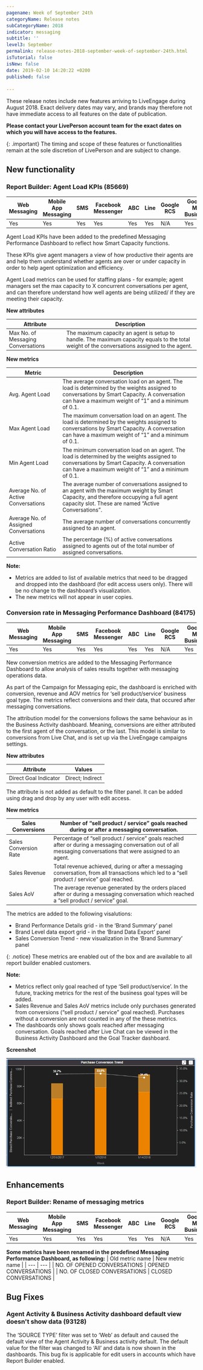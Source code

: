 ```yaml
---
pagename: Week of September 24th
categoryName: Release notes
subCategoryName: 2018
indicator: messaging
subtitle: ''
level3: September
permalink: release-notes-2018-september-week-of-september-24th.html
isTutorial: false
isNew: false
date: 2019-02-10 14:20:22 +0200
published: false

---
```

These release notes include new features arriving to LiveEngage during August 2018. Exact delivery dates may vary, and brands may therefore not have immediate access to all features on the date of publication.

**Please contact your LivePerson account team for the exact dates on which you will have access to the features.**

{: .important}
The timing and scope of these features or functionalities remain at the sole discretion of LivePerson and are subject to change.

## New functionality

### Report Builder: Agent Load KPIs (85669)

<table>
<thead>
<tr class="categoryrow">
<th>Web Messaging</th>
<th>Mobile App Messaging</th>
<th>SMS</th>
<th>Facebook Messenger</th>
<th>ABC</th>
<th>Line</th>
<th>Google RCS</th>
<th>Google My Business</th>
<th>WhatsApp Business</th>
<th>Chat</th>
</tr>
</thead>
<tbody>
<tr>
<td>Yes</td>
<td>Yes</td>
<td>Yes</td>
<td>Yes</td>
<td>Yes</td>
<td>Yes</td>
<td>N/A</td>
<td>Yes</td>
<td>Yes</td>
<td>No</td>
</tr>
</tbody>
</table>

Agent Load KPIs have been added to the predefined Messaging Performance Dashboard to reflect how Smart Capacity functions.

These KPIs give agent managers a view of how productive their agents are and help them understand whether agents are over or under capacity in order to help agent optimization and efficiency.

Agent Load metrics can be used for staffing plans - for example; agent managers set the max capacity to X concurrent conversations per agent, and can therefore understand how well agents are being utilized/ if they are meeting their capacity.

**New attributes**

| Attribute | Description |
| --- | --- |
| Max No. of Messaging Conversations | The maximum capacity an agent is setup to handle. The maximum capacity equals to the total weight of the conversations assigned to the agent. |

**New metrics**

| Metric | Description |
| --- | --- |
| Avg. Agent Load | The average conversation load on an agent. The load is determined by the weights assigned to conversations by Smart Capacity. A conversation can have a maximum weight of “1” and a minimum of 0.1. |
| Max Agent Load | The maximum conversation load on an agent. The load is determined by the weights assigned to conversations by Smart Capacity. A conversation can have a maximum weight of “1” and a minimum of 0.1. |
| Min Agent Load | The minimum conversation load on an agent. The load is determined by the weights assigned to conversations by Smart Capacity. A conversation can have a maximum weight of “1” and a minimum of 0.1. |
| Average No. of Active Conversations | The average number of conversations assigned to an agent with the maximum weight by Smart Capacity, and therefore occupying a full agent capacity slot. These are named “Active Conversations”. |
| Average No. of Assigned Conversations | The average number of conversations concurrently assigned to an agent. |
| Active Conversation Ratio | The percentage (%) of active conversations assigned to agents out of the total number of assigned conversations. |

<div class="important">
<b>Note:</b>
<ul>
<li>Metrics are added to list of available metrics that need to be dragged and dropped into the dashboard (for edit access users only). There will be no change to the dashboard’s visualization.</li> <li>The new metrics will not appear in user copies.</li>
</ul>
</div>

### Conversion rate in Messaging Performance Dashboard (84175)

<table>
<thead>
<tr class="categoryrow">
<th>Web Messaging</th>
<th>Mobile App Messaging</th>
<th>SMS</th>
<th>Facebook Messenger</th>
<th>ABC</th>
<th>Line</th>
<th>Google RCS</th>
<th>Google My Business</th>
<th>WhatsApp Business</th>
<th>Chat</th>
</tr>
</thead>
<tbody>
<tr>
<td>Yes</td>
<td>Yes</td>
<td>Yes</td>
<td>Yes</td>
<td>Yes</td>
<td>Yes</td>
<td>N/A</td>
<td>Yes</td>
<td>Yes</td>
<td>No</td>
</tr>
</tbody>
</table>

New conversion metrics are added to the Messaging Performance Dashboard to allow analysis of sales results together with messaging operations data.

As part of the Campaign for Messaging epic, the dashboard is enriched with conversion, revenue and AOV metrics for ‘sell product/service’ business goal type. The metrics reflect conversions and their data, that occured after messaging conversations.

The attribution model for the conversions follows the same behaviour as in the Business Activity dashboard. Meaning, conversions are either attributed to the first agent of the conversation, or the last. This model is similar to conversions from Live Chat, and is set up via the LiveEngage campaigns settings.

**New attributes**

| Attribute | Values |
| --- | --- |
| Direct Goal Indicator | Direct; Indirect |

The attribute is not added as default to the filter panel. It can be added using drag and drop by any user with edit access.

**New metrics**

| Sales Conversions | Number of “sell product / service” goals reached during or after a messaging conversation. |
| --- | --- |
| Sales Conversion Rate | Percentage of “sell product / service” goals reached after or during a messaging conversation out of all messaging conversations that were assigned to an agent. |
| Sales Revenue | Total revenue achieved, during or after a messaging conversation, from all transactions which led to a “sell product / service” goal reached. |
| Sales AoV | The average revenue generated by the orders placed after or during a messaging conversation which reached a “sell product / service” goal. |

The metrics are added to the following visalutions:
* Brand Performance Details grid - in the ‘Brand Summary’ panel
* Brand Level data export grid - in the ‘Brand Data Export’ panel
* Sales Conversion Trend - new visualization in the ‘Brand Summary’ panel

{: .notice}
These metrics are enabled out of the box and are available to all report builder enabled customers.

<div class="important">
<b>Note:</b>
<ul>
<li>Metrics reflect only goal reached of type ‘Sell product/service’. In the future, tracking metrics for the rest of the business goal types will be added.</li> <li>Sales Revenue and Sales AoV metrics include only purchases generated from conversions (“sell product / service” goal reached). Purchases without a conversion are not counted in any of the these metrics.</li> <li>The dashboards only shows goals reached after messaging conversation. Goals reached after Live Chat can be viewed in the Business Activity Dashboard and the Goal Tracker dashboard.</li> 
</ul>
</div>


**Screenshot**

![](/img/week-of-september-24th-1.png)

## Enhancements

### Report Builder: Rename of messaging metrics

<table>
<thead>
<tr class="categoryrow">
<th>Web Messaging</th>
<th>Mobile App Messaging</th>
<th>SMS</th>
<th>Facebook Messenger</th>
<th>ABC</th>
<th>Line</th>
<th>Google RCS</th>
<th>Google My Business</th>
<th>WhatsApp Business</th>
<th>Chat</th>
</tr>
</thead>
<tbody>
<tr>
<td>Yes</td>
<td>Yes</td>
<td>Yes</td>
<td>Yes</td>
<td>Yes</td>
<td>Yes</td>
<td>N/A</td>
<td>Yes</td>
<td>Yes</td>
<td>No</td>
</tr>
</tbody>
</table>

**Some metrics have been renamed in the predefined Messaging Performance Dashboard, as following:**
| Old metric name | New metric name |
| --- | --- |
| NO. OF OPENED CONVERSATIONS | OPENED CONVERSATIONS |
| NO. OF CLOSED CONVERSATIONS | CLOSED CONVERSATIONS |

## Bug Fixes

### Agent Activity & Business Activity dashboard default view doesn't show data (93128)

The ‘SOURCE TYPE’ filter was set to ‘Web’ as default and caused the default view of the Agent Activity & Business activity default. The default value for the filter was changed to ‘All’ and data is now shown in the dashboards. This bug fix is applicable for edit users in accounts which have Report Builder enabled.